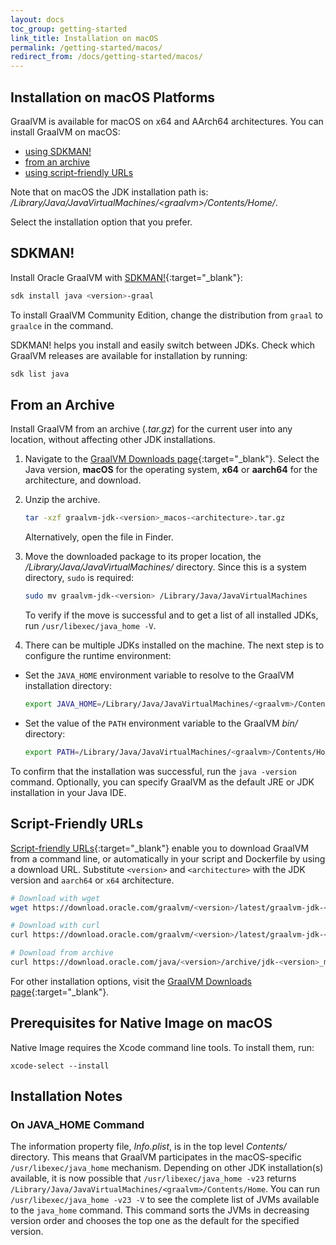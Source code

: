```yaml
---
layout: docs
toc_group: getting-started
link_title: Installation on macOS
permalink: /getting-started/macos/
redirect_from: /docs/getting-started/macos/
---
```


## Installation on macOS Platforms

GraalVM is available for macOS on x64 and AArch64 architectures.
You can install GraalVM on macOS:
* [using SDKMAN!](#sdkman)
* [from an archive](#from-an-archive)
* [using script-friendly URLs](#script-friendly-urls)

Note that on macOS the JDK installation path is: _/Library/Java/JavaVirtualMachines/&lt;graalvm&gt;/Contents/Home/_.

Select the installation option that you prefer.

## SDKMAN!

Install Oracle GraalVM with [SDKMAN!](https://sdkman.io/){:target="_blank"}:
```bash
sdk install java <version>-graal
```
To install GraalVM Community Edition, change the distribution from `graal` to `graalce` in the command.

SDKMAN! helps you install and easily switch between JDKs.
Check which GraalVM releases are available for installation by running: 
```bash
sdk list java
```

## From an Archive

Install GraalVM from an archive (_.tar.gz_) for the current user into any location, without affecting other JDK installations.

1. Navigate to the [GraalVM Downloads page](https://www.graalvm.org/downloads/){:target="_blank"}. Select the Java version, **macOS** for the operating system, **x64** or **aarch64** for the architecture, and download.
  
2. Unzip the archive.
    ```bash
    tar -xzf graalvm-jdk-<version>_macos-<architecture>.tar.gz
    ```
    Alternatively, open the file in Finder.

3. Move the downloaded package to its proper location, the _/Library/Java/JavaVirtualMachines/_ directory. Since this is a system directory, `sudo` is required:
    ```bash
    sudo mv graalvm-jdk-<version> /Library/Java/JavaVirtualMachines
    ```
    To verify if the move is successful and to get a list of all installed JDKs, run `/usr/libexec/java_home -V`.

4. There can be multiple JDKs installed on the machine. The next step is to configure the runtime environment:
  - Set the `JAVA_HOME` environment variable to resolve to the GraalVM installation directory:
    ```bash
    export JAVA_HOME=/Library/Java/JavaVirtualMachines/<graalvm>/Contents/Home
    ```
  - Set the value of the `PATH` environment variable to the GraalVM _bin/_ directory:
    ```bash
    export PATH=/Library/Java/JavaVirtualMachines/<graalvm>/Contents/Home/bin:$PATH
    ```

To confirm that the installation was successful, run the `java -version` command.
Optionally, you can specify GraalVM as the default JRE or JDK installation in your Java IDE.

## Script-Friendly URLs

[Script-friendly URLs](https://www.oracle.com/java/technologies/jdk-script-friendly-urls/){:target="_blank"} enable you to download GraalVM from a command line, or automatically in your script and Dockerfile by using a download URL. 
Substitute `<version>` and `<architecture>` with the JDK version and `aarch64` or `x64` architecture.
```bash
# Download with wget
wget https://download.oracle.com/graalvm/<version>/latest/graalvm-jdk-<version>_macos-<architecture>_bin.tar.gz

# Download with curl
curl https://download.oracle.com/graalvm/<version>/latest/graalvm-jdk-<version>_macos-<architecture>_bin.tar.gz

# Download from archive
curl https://download.oracle.com/java/<version>/archive/jdk-<version>_macos-<architecture>_bin.tar.gz
```

For other installation options, visit the [GraalVM Downloads page](https://www.graalvm.org/downloads/){:target="_blank"}.

## Prerequisites for Native Image on macOS

Native Image requires the Xcode command line tools.
To install them, run:
```shell
xcode-select --install
```

## Installation Notes

### On JAVA_HOME Command

The information property file, _Info.plist_, is in the top level _Contents/_ directory. 
This means that GraalVM participates in the macOS-specific `/usr/libexec/java_home` mechanism. 
Depending on other JDK installation(s) available, it is now possible that `/usr/libexec/java_home -v23` returns `/Library/Java/JavaVirtualMachines/<graalvm>/Contents/Home`. 
You can run `/usr/libexec/java_home -v23 -V` to see the complete list of JVMs available to the `java_home` command. 
This command sorts the JVMs in decreasing version order and chooses the top one as the default for the specified version.